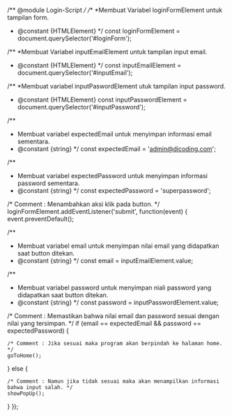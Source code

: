 /** @module Login-Script */
/** 
*Membuat Variabel loginFormElement untuk tampilan form.
* @constant {HTMLElement}
*/
const loginFormElement = document.querySelector('#loginForm');

/** 
*Membuat Variabel inputEmailElement untuk tampilan input email.
* @constant {HTMLElement}
*/
const inputEmailElement = document.querySelector('#inputEmail');

/** 
*Membuat variabel inputPaswordElement utuk tampilan input password.
* @constant {HTMLElement}
const inputPasswordElement = document.querySelector('#inputPassword');
 
/** 
 * Membuat variabel expectedEmail untuk menyimpan informasi email sementara.
 * @constant {string}
 */
const expectedEmail = 'admin@dicoding.com';

/** 
 * Membuat variabel expectedPassword untuk menyimpan informasi password sementara.
 * @constant {string}
 */
const expectedPassword = 'superpassword';
 
/* Comment :  Menambahkan aksi klik pada button. */
loginFormElement.addEventListener('submit', function(event) {
  event.preventDefault();
  
  /** 
   * Membuat variabel email untuk menyimpan nilai email yang didapatkan saat button ditekan.
   * @constant {string}
   */
  const email = inputEmailElement.value;

/** 
   * Membuat variabel password untuk menyimpan niali password yang didapatkan saat button ditekan.
   * @constant {string}
   */
  const password = inputPasswordElement.value;
 
  /* Comment : Memastikan bahwa nilai email dan password sesuai dengan nilai yang tersimpan. */
  if (email == expectedEmail && password == expectedPassword) {
 
    /* Comment : Jika sesuai maka program akan berpindah ke halaman home. */
    goToHome();
 
  } else {
 
    /* Comment : Namun jika tidak sesuai maka akan menampilkan informasi bahwa input salah. */
    showPopUp();
 
  }
});
